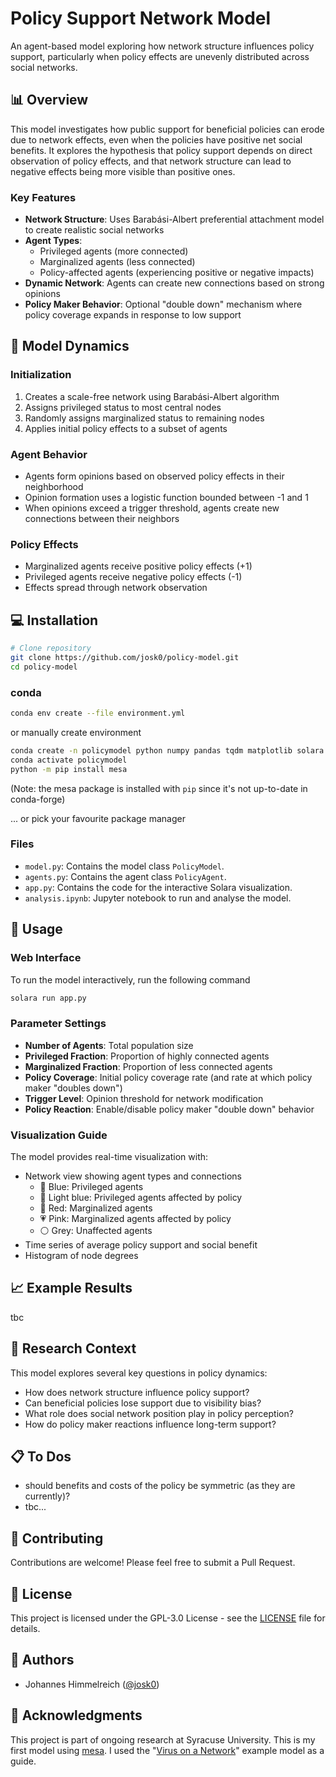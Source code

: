 # Policy Support Network Model

An agent-based model exploring how network structure influences policy support, particularly when policy effects are unevenly distributed across social networks.

## 📊 Overview

This model investigates how public support for beneficial policies can erode due to network effects, even when the policies have positive net social benefits. It explores the hypothesis that policy support depends on direct observation of policy effects, and that network structure can lead to negative effects being more visible than positive ones.

### Key Features

- **Network Structure**: Uses Barabási-Albert preferential attachment model to create realistic social networks
- **Agent Types**: 
  - Privileged agents (more connected)
  - Marginalized agents (less connected)
  - Policy-affected agents (experiencing positive or negative impacts)
- **Dynamic Network**: Agents can create new connections based on strong opinions
- **Policy Maker Behavior**: Optional "double down" mechanism where policy coverage expands in response to low support

## 🎯 Model Dynamics

### Initialization
1. Creates a scale-free network using Barabási-Albert algorithm
2. Assigns privileged status to most central nodes
3. Randomly assigns marginalized status to remaining nodes
4. Applies initial policy effects to a subset of agents

### Agent Behavior
- Agents form opinions based on observed policy effects in their neighborhood
- Opinion formation uses a logistic function bounded between -1 and 1
- When opinions exceed a trigger threshold, agents create new connections between their neighbors

### Policy Effects
- Marginalized agents receive positive policy effects (+1)
- Privileged agents receive negative policy effects (-1)
- Effects spread through network observation

## 💻 Installation

```bash
# Clone repository
git clone https://github.com/josk0/policy-model.git
cd policy-model
```

### conda
``` bash
conda env create --file environment.yml
```
or manually create environment
```bash
conda create -n policymodel python numpy pandas tqdm matplotlib solara pytest scipy ipython networkx
conda activate policymodel
python -m pip install mesa
```
(Note: the mesa package is installed with `pip` since it's not up-to-date in conda-forge)

... or pick your favourite package manager

### Files

* ``model.py``: Contains the model class `PolicyModel`.
* ``agents.py``: Contains the agent class `PolicyAgent`.
* ``app.py``: Contains the code for the interactive Solara visualization.
* ``analysis.ipynb``: Jupyter notebook to run and analyse the model.

## 🚀 Usage

### Web Interface
To run the model interactively, run the following command

```bash
solara run app.py
```

### Parameter Settings

- **Number of Agents**: Total population size
- **Privileged Fraction**: Proportion of highly connected agents
- **Marginalized Fraction**: Proportion of less connected agents
- **Policy Coverage**: Initial policy coverage rate (and rate at which policy maker "doubles down")
- **Trigger Level**: Opinion threshold for network modification
- **Policy Reaction**: Enable/disable policy maker "double down" behavior

### Visualization Guide

The model provides real-time visualization with:
- Network view showing agent types and connections
  - 🔵 Blue: Privileged agents
  - 🔆 Light blue: Privileged agents affected by policy
  - 🔴 Red: Marginalized agents
  - 💗 Pink: Marginalized agents affected by policy
  - ⚪ Grey: Unaffected agents
- Time series of average policy support and social benefit
- Histogram of node degrees

## 📈 Example Results

tbc

## 🔬 Research Context

This model explores several key questions in policy dynamics:
- How does network structure influence policy support?
- Can beneficial policies lose support due to visibility bias?
- What role does social network position play in policy perception?
- How do policy maker reactions influence long-term support?

## 📋 To Dos
- should benefits and costs of the policy be symmetric (as they are currently)?
- tbc...

## 🤝 Contributing

Contributions are welcome! Please feel free to submit a Pull Request.

## 📝 License

This project is licensed under the GPL-3.0 License - see the [LICENSE](LICENSE) file for details.

## 👥 Authors

- Johannes Himmelreich ([@josk0](https://github.com/josk0))

## 🙏 Acknowledgments

This project is part of ongoing research at Syracuse University. This is my first model using [mesa](https://github.com/projectmesa/mesa). I used the "[Virus on a Network](https://github.com/projectmesa/mesa/tree/main/mesa/examples/basic/virus_on_network)" example model as a guide.
